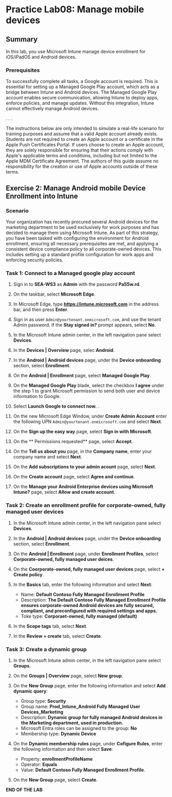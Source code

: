 # Practice Lab08: Manage mobile devices

## Summary

In this lab, you use Microsoft Intune manage device enrollment for iOS/iPadOS and Android devices. 

### Prerequisites

To successfully complete all tasks, a Google account is required. This is essential for setting up a Managed Google Play account, which acts as a bridge between Intune and Android devices. The Managed Google Play account enables secure communication, allowing Intune to deploy apps, enforce policies, and manage updates. Without this integration, Intune cannot effectively manage Android devices. 

.
.
.


The instructions below are only intended to simulate a real-life scenario for training purposes and assume that a valid Apple account already exists. Students are not required to create an Apple account or a certificate in the Apple Push Certificates Portal. If users choose to create an Apple account, they are solely responsible for ensuring that their actions comply with Apple's applicable terms and conditions, including but not limited to the Apple MDM Certificate Agreement. The authors of this guide assume no responsibility for the creation or use of Apple accounts outside of these terms.

## Exercise 2: Manage Android mobile Device Enrollment into Intune

### Scenario

Your organization has recently procured several Android devices for the marketing department to be used exclusively for work purposes and has decided to manage them using Microsoft Intune. As part of this strategy, you have been tasked with configuring the environment for Android enrollment, ensuring all necessary prerequisites are met, and applying a consistent device compliance policy to all corporate-owned devices. This includes setting up a standard profile configuration for work apps and enforcing security policies.

### Task 1: Connect to a Managed google play account

1. Sign in to **SEA-WS3** as **Admin** with the password **Pa55w.rd**. 

1. On the taskbar, select **Microsoft Edge**.

1. In Microsoft Edge, type **https://intune.microsoft.com** in the  address bar, and then press **Enter**.

1. Sign in as user `Admin@yourtenant.onmicrosoft.com`, and use the tenant Admin password. If the **Stay signed in?** prompt appears, select **No**.

1. In the Microsoft Intune admin center, in the left navigation pane select **Devices**.

1. In the **Devices | Overview** page, selec **Android**.

1. In the **Android | Android devices** page, under the **Device onboarding** section, select **Enrollment**.

1. On the **Android | Enrollment** page, select **Managed Google Play**.

1. On the **Managed Google Play** blade, select the checkbox **I agree** under the step 1 to grant Microsoft permission to send both user and device information to Google.

1. Select **Launch Google to connect now.** .

1. On the new Microsoft Edge Window, under **Create Admin Account**  enter the following UPN `Admin@yourtenant.onmicrosoft.com` and select **Next**.

1. On the **Sign up the easy way** page, select **Sign in with Microsoft**.

1. On the ** Permissions requested** page, select **Accept**.

1. On the **Tell us about you** page, in the **Company name**, enter your company name and select **Next**.

1. On the **Add subscriptions to your admin acount** page, select **Next**.

1. On the **Create account** page, select **Agree and continue**.

1. On the **Manage your Android Enterprise devices using Microsoft Intune?** page, select **Allow and create account**.

### Task 2:  Create an enrollment profile for corporate-owned, fully managed user devices

1. In the Microsoft Intune admin center, in the left navigation pane select **Devices**.

1. In the **Android | Android devices** page, under the **Device onboarding** section, select **Enrollment**.

1. On the **Android | Enrollment** page, under **Enrollment Profiles**, select **Corporate-owned, fully managed user deices**.

1. On the **Coorporate-owned, fully managed user devices** page, select **+ Create policy**.

1. In the **Basics** tab, enter the following information and select **Next**:

    - Name: **Default Contoso Fully Managed Enrollment Profile**
    - Description: **The Default Contoso Fully Managed Enrollment Profile ensures corporate-owned Android devices are fully secured, compliant, and preconfigured with required settings and apps.**
    - Toke type: **Corporaet-owned, fully managed (default)**

1. In the **Scope tags** tab, select **Next**.

1. In the **Review + create** tab, select **Create**.

### Task 3: Create a dynamic group

1. In the Microsoft Intune admin center, in the left navigation pane select **Groups**.

1. On the **Groups | Overview** page, select **New group**.

1. On the **New Group** page, enter the following information and select **Add dynamic query**:

    - Group type: **Security**
    - Group name: **Prod_Intune_Android Fully Managed User Devices_Marketing**
    - Description: **Dynamic group for fully managed Android devices in the Marketing department, used in production.**
    - Microsoft Entra roles can be assigned to the group: **No**
    - Membership type: **Dynamic Device**

1. On the **Dynamic membership rules** page, under **Cofigure Rules**, enter the following information and then select **Save**:

    - Property: **enrollmentProfileName**
    - Operator: **Equals**
    - Value: **Default Contoso Fully Managed Enrollment Profile**.

1. On the **New Group** page, select **Create**.

**END OF THE LAB**